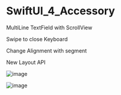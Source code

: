 # SwiftUI_4_Accessory

MultiLine TextField with ScrollView

Swipe to close Keyboard

Change Alignment with segment

New Layout API


![image](https://user-images.githubusercontent.com/43421834/200169529-67b604e5-dfd9-416a-9d36-570925f755e8.png)

![image](https://user-images.githubusercontent.com/43421834/200169545-27f7ce10-bbe7-452b-a271-369ef0004f2b.png)
